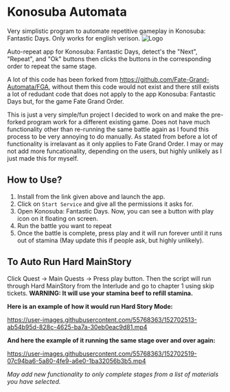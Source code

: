 # Konosuba Automata
Very simplistic program to automate repetitive gameplay in Konosuba: Fantastic Days. Only works for english verison.
![Logo](https://1x41wi4ekjc71rf2x7zbpt6azg-wpengine.netdna-ssl.com/wp-content/uploads/2020/06/107a97ca5bd4a571edcebec54a66fc32.jpg.webp)

Auto-repeat app for Konosuba: Fantastic Days, detect's the "Next", "Repeat", and "Ok" buttons then clicks the buttons in the corresponding order to repeat the same stage.

A lot of this code has been forked from https://github.com/Fate-Grand-Automata/FGA, without them this code would not exist and there still exists a lot of redudant code that does not apply to the app Konosuba: Fantastic Days but, for the game Fate Grand Order.

This is just a very simple/fun project I decided to work on and make the pre-forked program work for a different existing game.
Does not have much functionality other than re-running the same battle again as I found this process to be very annoying to do manually. As stated from before a lot of functionality is irrelavant as it only applies to Fate Grand Order.
I may or may not add more funcationality, depending on the users, but highly unlikely as I just made this for myself.

## How to Use?
1. Install from the link given above and launch the app.
2. Click on `Start Service` and give all the permissions it asks for.
3. Open Konosuba: Fantastic Days. Now, you can see a button with play icon on it floating on screen.
4. Run the battle you want to repeat
5. Once the battle is complete, press play and it will run forever until it runs out of stamina (May update this if people ask, but highly unlikely).

## To Auto Run Hard MainStory
Click Quest -> Main Quests -> Press play button.
Then the script will run through Hard MainStory from the Interlude and go to chapter 1 using skip tickets. 
**WARNING: It will use your stamina beef to refill stamina.**

**Here is an example of how it would run Hard Story Mode:**

https://user-images.githubusercontent.com/55768363/152702513-ab54b95d-828c-4625-ba7a-30eb0eac9d81.mp4


**And here the example of it running the same stage over and over again:**

https://user-images.githubusercontent.com/55768363/152702519-07c94ba6-5a80-4fe9-a6e0-1ba32056b3b5.mp4



_May add new functionality to only complete stages from a list of materials you have selected._
